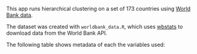 This app runs hierarchical clustering on a set of 173 countries using [World Bank data](https://data.worldbank.org/indicator).

The dataset was created with `worldbank_data.R`, which uses [wbstats](https://github.com/nset-ornl/wbstats) to download data from the World Bank API.

The following table shows metadata of each the variables used: 
